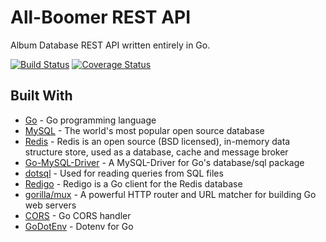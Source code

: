 # All-Boomer REST API

Album Database REST API written entirely in Go.

[![Build Status](https://travis-ci.com/peterdotw/alboomerapi.svg?branch=master)](https://travis-ci.com/peterdotw/alboomerapi)
[![Coverage Status](https://coveralls.io/repos/github/peterdotw/alboomerapi/badge.svg?branch=master)](https://coveralls.io/github/peterdotw/alboomerapi?branch=master)

## Built With

- [Go](https://golang.org/) - Go programming language
- [MySQL](https://www.mysql.com/) - The world's most popular open source database
- [Redis](https://redis.io/) - Redis is an open source (BSD licensed), in-memory data structure store, used as a database, cache and message broker
- [Go-MySQL-Driver](github.com/go-sql-driver/mysql) - A MySQL-Driver for Go's database/sql package
- [dotsql](https://github.com/gchaincl/dotsql) - Used for reading queries from SQL files
- [Redigo](https://github.com/gomodule/redigo) - Redigo is a Go client for the Redis database
- [gorilla/mux](https://github.com/gorilla/mux) - A powerful HTTP router and URL matcher for building Go web servers
- [CORS](https://github.com/rs/cors) - Go CORS handler
- [GoDotEnv](https://github.com/joho/godotenv) - Dotenv for Go